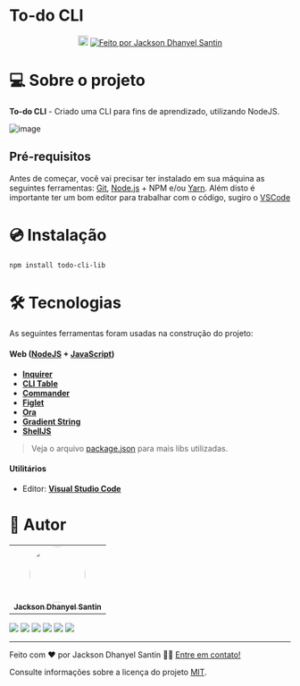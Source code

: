 # To-do CLI


<p align="center">
  <a href="https://badge.fury.io/js/todo-cli-lib"><img src="https://badge.fury.io/js/todo-cli-lib.png" alt="npm version" height="18"></a>
  <a href="https://about-me-jacksonsantin.vercel.app/">
    <img alt="Feito por Jackson Dhanyel Santin" src="https://img.shields.io/badge/feito%20por-Jackson-%238257E5">
  </a>
</p>

# 💻 Sobre o projeto

**To-do CLI** - Criado uma CLI para fins de aprendizado, utilizando NodeJS.

![image](https://github.com/JacksonSantin/todo-cli/assets/30778051/4fa396d1-6098-4446-90e1-fee5fabe35d6)


## Pré-requisitos

Antes de começar, você vai precisar ter instalado em sua máquina as seguintes ferramentas:
[Git](https://git-scm.com), [Node.js](https://nodejs.org/en/) + NPM e/ou [Yarn](https://yarnpkg.com/).
Além disto é importante ter um bom editor para trabalhar com o código, sugiro o [VSCode](https://code.visualstudio.com/)

# 💿 Instalação

```sh
npm install todo-cli-lib
```

# 🛠 Tecnologias

As seguintes ferramentas foram usadas na construção do projeto:

#### **Web** ([NodeJS](https://nodejs.org/en) + [JavaScript](https://www.javascript.com/))

- **[Inquirer](https://github.com/SBoudrias/Inquirer.js/tree/master)**
- **[CLI Table](https://github.com/Automattic/cli-table)**
- **[Commander](https://github.com/tj/commander.js/)**
- **[Figlet](https://github.com/patorjk/figlet.js)**
- **[Ora](https://github.com/sindresorhus/ora/)**
- **[Gradient String](https://github.com/bokub/gradient-string)**
- **[ShellJS](https://github.com/shelljs/shelljs)**

> Veja o arquivo [package.json](https://github.com/JacksonSantin/todo-cli/blob/main/package.json) para mais libs utilizadas.

#### **Utilitários**

- Editor: **[Visual Studio Code](https://code.visualstudio.com/)**


# 🦸 Autor

<table>
  <tr>
    <td align="center"><a href="https://about-me-jacksonsantin.vercel.app/"><img style="border-radius: 50%;" src="https://avatars.githubusercontent.com/u/30778051?v=4" width="100px;" alt=""/><br /><sub><b>Jackson Dhanyel Santin</b></sub></a></td>
  </tr>
</table>

<a href="https://instagram.com/jackson_santin" target="_blank"><img src="https://img.shields.io/badge/-Instagram-%23E4405F?style=for-the-badge&logo=instagram&logoColor=white" target="_blank"></a>
<a href="https://twitter.com/dhanyeljack" target="_blank"><img src="https://img.shields.io/badge/Twitter-1d9bf0?style=for-the-badge&logo=twitter&logoColor=white" target="_blank"></a>
<a href="https://fb.com/jackson.santin.52" target="_blank"><img src="https://img.shields.io/badge/Facebook-1877f2?style=for-the-badge&logo=facebook&logoColor=white" target="_blank"></a> 
<a href="mailto:jackdhanyelsn@gmail.com"><img src="https://img.shields.io/badge/-Gmail-%23333?style=for-the-badge&logo=gmail&logoColor=white" target="_blank"></a>
<a href="https://www.linkedin.com/in/jackson-dhanyel-santin" target="_blank"><img src="https://img.shields.io/badge/-LinkedIn-%230077B5?style=for-the-badge&logo=linkedin&logoColor=white" target="_blank"></a> 
<a href="https://about-me-jacksonsantin.vercel.app/" target="_blank"><img src="https://img.shields.io/badge/-JDS SISTEMAS-333333?style=for-the-badge&logo=web&logoColor=white" target="_blank"></a> 

---

Feito com ❤️ por Jackson Dhanyel Santin 👋🏽 [Entre em contato!](https://about-me-jacksonsantin.vercel.app/#contato)

Consulte informações sobre a licença do projeto [MIT](https://github.com/JacksonSantin/todo-cli/blob/master/LICENSE).
